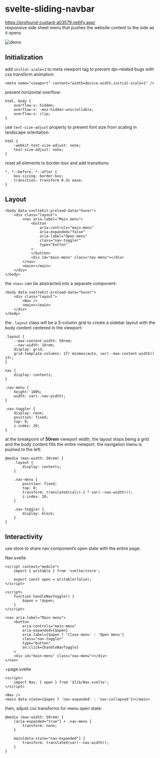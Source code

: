 # svelte-sliding-navbar
<https://profound-custard-a03579.netlify.app/>  
responsive side sheet menu that pushes the website content to the side as it opens

![demo](demo.gif)

## Initialization
add `initial-scale=1` to meta viewport tag to prevent dpi-related bugs with css transform animation:

	<meta name="viewport" content="width=device-width,initial-scale=1" />

prevent horizontal overflow:

	html, body {
		overflow-x: hidden;
		overflow-x: -moz-hidden-unscrollable;
		overflow-x: clip;
	}

use `text-size-adjust` property to prevent font size from scaling in landscape orientation:

	html {
		-webkit-text-size-adjust: none;
		text-size-adjust: none;
	}

reset all elements to border-box and add transitions:

	*, *::before, *::after {
		box-sizing: border-box;
		transition: transform 0.3s ease;
	}

## Layout
	<body data-sveltekit-preload-data="hover">
		<div class="layout">
			<nav aria-label="Main menu">
				<button
					aria-controls="main-menu"
					aria-expanded="false"
					aria-label="Open menu"
					class="nav-toggler"
					type="button"
				>
				</button>
				<div id="main-menu" class="nav-menu"></div>
			</nav>
			<main></main>
		</div>
	</body>

the `<nav>` can be abstracted into a separate component:

	<body data-sveltekit-preload-data="hover">
		<div class="layout">
			<Nav />
			<main></main>
		</div>
	</body>

the `.layout` class will be a 3-column grid to create a sidebar layout with the body content centered in the viewport:

	.layout {
		--max-content-width: 50rem;
		--nav-width: 18rem;
		display: grid;
		grid-template-columns: 1fr minmax(auto, var(--max-content-width)) 1fr;
	}

	nav {
		display: contents;
	}

	.nav-menu {
		height: 100%;
		width: var(--nav-width);
	}

	.nav-toggler {
		display: none;
		position: fixed;
		top: 0;
		z-index: 20;
	}

at the breakpoint of **50rem** viewport width, the layout stops being a grid and the body content fills the entire viewport. the navigation menu is pushed to the left:

	@media (max-width: 50rem) {
		.layout {
			display: contents;
		}

		.nav-menu {
			position: fixed;
			top: 0;
			transform: translateX(calc(-1 * var(--nav-width)));
			z-index: 10;
		}

		.nav-toggler {
			display: block;
		}
	}

## Interactivity
use store to share nav component’s open state with the entire page:

Nav.svelte

	<script context="module">
		import { writable } from 'svelte/store';

		export const open = writable(false);
	</script>

	<script>
		function handleNavToggle() {
			$open = !$open;
		}
	</script>

	<nav aria-label="Main menu">
		<button
			aria-controls="main-menu"
			aria-expanded={$open}
			aria-label={$open ? 'Close menu' : 'Open menu'}
			class="nav-toggler"
			type="button"
			on:click={handleNavToggle}
		>
		<div id="main-menu" class="nav-menu"></div>
	</nav>

+page.svelte

	<script>
		import Nav, { open } from '$lib/Nav.svelte';
	</script>

	<Nav />
	<main data-state={$open ? 'nav-expanded' : 'nav-collapsed'}></main>

then, adjust css transforms for menu open state:

	@media (max-width: 50rem) {
		[aria-expanded="true"] + .nav-menu {
			transform: none;
		}

		main[data-state="nav-expanded"] {
			transform: translateX(var(--nav-width));
		}
	}
